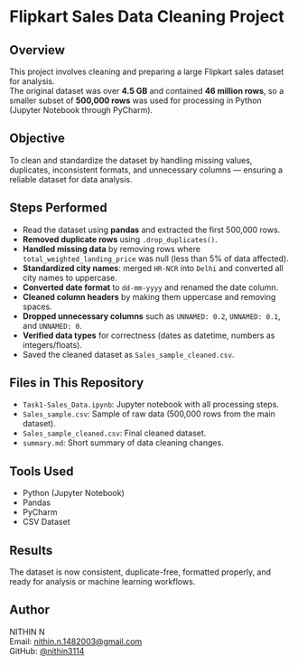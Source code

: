 # Flipkart Sales Data Cleaning Project

## Overview
This project involves cleaning and preparing a large Flipkart sales dataset for analysis.  
The original dataset was over **4.5 GB** and contained **46 million rows**, so a smaller subset of **500,000 rows** was used for processing in Python (Jupyter Notebook through PyCharm).

## Objective
To clean and standardize the dataset by handling missing values, duplicates, inconsistent formats, and unnecessary columns — ensuring a reliable dataset for data analysis.

## Steps Performed
- Read the dataset using **pandas** and extracted the first 500,000 rows.
- **Removed duplicate rows** using `.drop_duplicates()`.
- **Handled missing data** by removing rows where `total_weighted_landing_price` was null (less than 5% of data affected).
- **Standardized city names**: merged `HR-NCR` into `Delhi` and converted all city names to uppercase.
- **Converted date format** to `dd-mm-yyyy` and renamed the date column.
- **Cleaned column headers** by making them uppercase and removing spaces.
- **Dropped unnecessary columns** such as `UNNAMED: 0.2`, `UNNAMED: 0.1`, and `UNNAMED: 0`.
- **Verified data types** for correctness (dates as datetime, numbers as integers/floats).
- Saved the cleaned dataset as `Sales_sample_cleaned.csv`.

## Files in This Repository
- `Task1-Sales_Data.ipynb`: Jupyter notebook with all processing steps.
- `Sales_sample.csv`: Sample of raw data (500,000 rows from the main dataset).
- `Sales_sample_cleaned.csv`: Final cleaned dataset.
- `summary.md`: Short summary of data cleaning changes.


## Tools Used
- Python (Jupyter Notebook)
- Pandas
- PyCharm
- CSV Dataset

## Results
The dataset is now consistent, duplicate-free, formatted properly, and ready for analysis or machine learning workflows.

## Author
NITHIN N  
Email: nithin.n.1482003@gmail.com  
GitHub: [@nithin3114](https://github.com/nithin3114)
